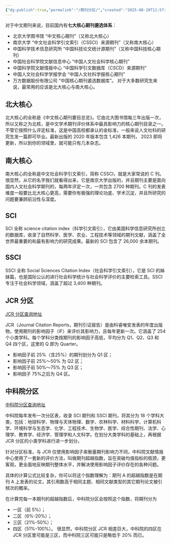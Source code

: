 ```yaml
---
{"dg-publish":true,"permalink":"/期刊分区/","created":"2025-08-20T11:57:13.000+08:00","updated":"2025-09-02T11:08:50.947+08:00"}
---
```


对于中文期刊来说，目前国内有**七大核心期刊遴选体系**：
- 北京大学图书馆 “中文核心期刊”（又称北大核心）
- 南京大学 “中文社会科学引文索引（CSSCI）来源期刊”（又称南大核心）
- 中国科学技术信息研究所 “中国科技论文统计源期刊”（又称中国科技核心期刊）
- 中国社会科学院文献信息中心 “中国人文社会科学核心期刊”
- 中国科学院文献情报中心 “中国科学引文数据库（CSCD）来源期刊”
- 中国人文社会科学学报学会 “中国人文社科学报核心期刊”
- 万方数据股份有限公司 “中国核心期刊遴选数据库”。
对于大多数研究生来说，最常用的应该是北大核心与南大核心。

## 北大核心

北大核心的全称是《中文核心期刊要目总览》。它由北大图书馆每三年出版一次，所以又称之为北核，是中文学术期刊评价体系中最具影响力的核心期刊目录之一。不管它按照什么评定标准，这是中国高校都承认的金标准，一般来说人文社科的研究生发一篇即可毕业。最新出版的 2020 年版本包含 1,426 本期刊， 2023 即将更新，所以到你的领域里，就可能只有几本杂志。
## 南大核心

南大核心的全称是中文社会科学引文索引，简称 CSSCI，就是大家常说的 C 刊。很显然，从它的名字我们就看得出来，它是南京大学出版的，并且期刊主要是面向国内人文社会科学期刊的，每两年评定一次，一共包含 2700 种期刊。C 刊的发表难度一般要比北大核心更高，需要你有极强的理论功底、学术沉淀，并且所研究的问题要兼顾前沿性与深度。
## SCI

SCI 全称 science citation index（科学引文索引），它由美国科学信息研究所创立的数据库，收录了自然科学、医学、农业、工程技术等领域的期刊文献，涵盖了全世界最重要的和最有影响力的研究成果。最新的 SCI 包含了 26,000 余本期刊。
## SSCI

SSCI 全称 Social Sciences Citation Index（社会科学引文索引），它是 SCI 的姊妹篇，也是国际公认的进行社会科学统计与社会科学评价的主要检索工具。SSCI 专注于社会科学领域，涵盖了超过 3,400 种期刊。

## JCR 分区

[JCR 分区查询地址](https://jcr.clarivate.com/)

JCR（Journal Citation Reports，期刊引证报告）是由科睿唯安发表的年度出版物，使用期刊的影响因子（IF）来评价其影响力，且每年更新一次。它涵盖了 254 个小类学科。每个学科分类按期刊的影响因子高低，平均分为 Q1、Q2、Q3 和 Q4 四个区，这里的 Q 即为 Quarter。
- 影响因子前 25%（含25%）的期刊划分为 Q1 区；
- 影响因子前 25%～50% 为 Q2 区；
- 影响因子前 50%～75% 为 Q3 区；
- 影响因子 75%之后为 Q4 区。

## 中科院分区

[中科院分区查询地址](https://www.fenqubiao.com/)

中科院每年发布一次分区表，收录 SCI 期刊和 SSCI 期刊，将其分为 18 个学科大类，包括：地球科学、物理与天体物理、数学、农林科学、材料科学、计算机科学、环境科学与生态学、化学、工程技术、生物学、医学、综合性期刊、法学、心理学、教育学、经济学、管理学和人文科学。在划分大类学科的基础上，再根据 JCR 分区的小类学科进行进一步划分。

针对分区标准，与 JCR 仅使用影响因子来衡量期刊影响力不同，中科院文献情报中心使用了一套新的评价方法，叫做期刊超越指数，旨在突破均值指标的瓶颈，更客观，更全面地反映期刊整体水平，并解决使用影响因子评价存在的各种问题。

具体的计算公式比较复杂，你可以将这个指数理解为：期刊 A 的超越指数是在期刊 A 上发表的论文，其引用数高于相同主题、相同文献类型的其它期刊论文被引频次的概率。

在计算完每一本期刊的超越指数后，中科院分区会按照这个指数，将期刊分为
- 一区（前 5%）；
- 二区（6%-20%）；
- 三区（21%-50%）；
- 四区（51%-100%）。
很显然，中科院分区 JCR 相差巨大，中科院的四区在 JCR 分区里可能是三区，而中科院三区可能只是略低于 20% 而已。